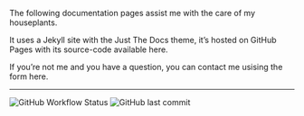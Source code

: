 The following documentation pages assist me with the care of my houseplants.

It uses a Jekyll site with the Just The Docs theme, it’s hosted on GitHub Pages with its source-code available here.

If you’re not me and you have a question, you can contact me usising the form here.
***
![GitHub Workflow Status](https://img.shields.io/github/actions/workflow/status/trleahy/Plant-Care/pages.yml?style=flat-square)
![GitHub last commit](https://img.shields.io/github/last-commit/trleahy/Plant-Care?style=flat-square)
